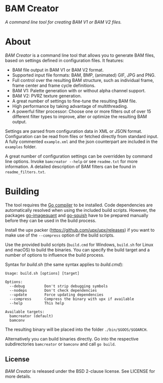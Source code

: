 # BAM Creator
*A command line tool for creating BAM V1 or BAM V2 files.*

# About

*BAM Creator* is a command line tool that allows you to generate BAM files, based on settings defined in configuration files. It features:
- BAM file output in BAM V1 or BAM V2 format.
- Supported input file formats: BAM, BMP, (animated) GIF, JPG and PNG.
- Full control over the resulting BAM structure, such as individual frame, frame center and frame cycle definitions.
- BAM V1: Palette generation with or without alpha channel support.
- BAM V2: PVRZ texture generation.
- A great number of settings to fine-tune the resulting BAM file.
- High performance by taking advantage of multithreading.
- A powerful filter processor: Choose one or more filters out of over 15 different filter types to improve, alter or optimize the resulting BAM output.

Settings are parsed from configuration data in XML or JSON format. Configuration can be read from files or fetched directly from standard input. A fully commented `example.xml` and the json counterpart are included in the `examples` folder.

A great number of configuration settings can be overridden by command line options. Invoke `bamcreator --help` or see `readme.txt` for more information. A detailed description of BAM filters can be found in `readme_filters.txt`.

# Building

The tool requires the [Go compiler](https://golang.org/) to be installed. Code dependencies are automatically resolved when using the included build scripts. However, the packages [go-imagequant](https://github.com/InfinityTools/go-imagequant) and [go-squish](https://github.com/InfinityTools/go-squish) have to be prepared manually before they can be used in the build process.

Install the upx packer (https://github.com/upx/upx/releases) if you want to make use of the `--compress` option of the build scripts.

Use the provided build scripts (`build.cmd` for Windows, `build.sh` for Linux and macOS) to build the binaries. You can specify the build target and a number of options to influence the build process.

Syntax for *build.sh* (the same syntax applies to *build.cmd*):
```
Usage: build.sh [options] [target]

Options:
  --debug         Don't strip debugging symbols
  --nodeps        Don't check dependencies
  --update        Force updating dependencies
  --compress      Compress the binary with upx if available
  --help          This help

Available targets:
  bamcreator (default)
  bamconv
```
The resulting binary will be placed into the folder `./bin/$GOOS/$GOARCH`.

Alternatively you can build binaries directly. Go into the respective subdirectories `bamcreator` or `bamconv` and call `go build`.

## License

*BAM Creator* is released under the BSD 2-clause license. See LICENSE for more details.
